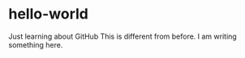 # hello-world
Just learning about GitHub
This is different from before.
I am writing something here.
